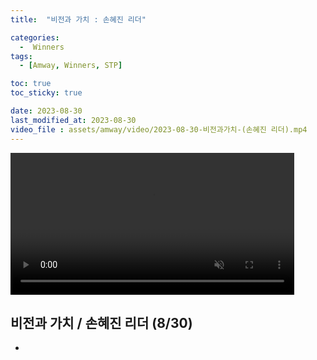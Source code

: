 ```yaml
---
title:  "비전과 가치 : 손혜진 리더" 

categories:
  -  Winners
tags:
  - [Amway, Winners, STP]

toc: true
toc_sticky: true

date: 2023-08-30
last_modified_at: 2023-08-30
video_file : assets/amway/video/2023-08-30-비전과가치-(손혜진 리더).mp4
---
```



<video width="90%" muted autoplay controls>
    <source src="{{ page.video_file | relative_url }}" type="video/mp4">
</video>



## 비전과 가치 / 손혜진 리더 (8/30)

+ 